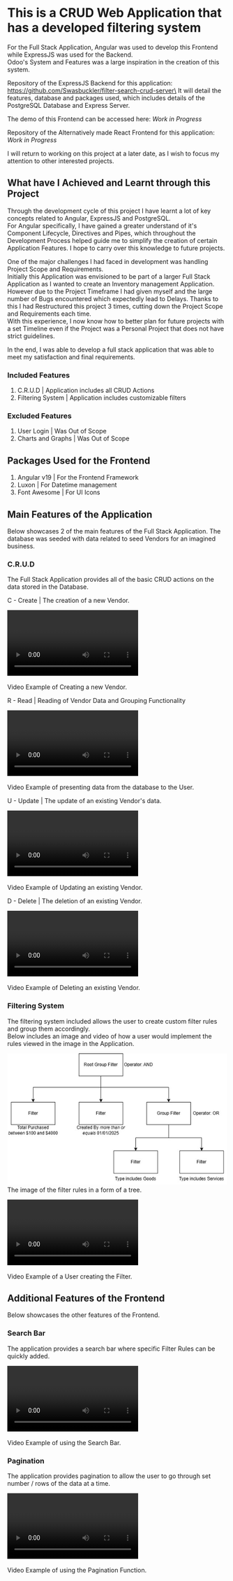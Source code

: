 # This is a CRUD Web Application that has a developed filtering system

For the Full Stack Application, Angular was used to develop this Frontend while ExpressJS was used for the Backend.\
Odoo's System and Features was a large inspiration in the creation of this system.

Repository of the ExpressJS Backend for this application: https://github.com/Swasbuckler/filter-search-crud-server\
It will detail the features, database and packages used, which includes details of the PostgreSQL Database and Express Server.

The demo of this Frontend can be accessed here: <i>Work in Progress</i>

Repository of the Alternatively made React Frontend for this application: <i>Work in Progress</i>

I will return to working on this project at a later date, as I wish to focus my attention to other interested projects.

## What have I Achieved and Learnt through this Project

Through the development cycle of this project I have learnt a lot of key concepts related to Angular, ExpressJS and PostgreSQL.\
For Angular specifically, I have gained a greater understand of it's Component Lifecycle, Directives and Pipes, which throughout the Development Process helped guide me to simplify the creation of certain Application Features. I hope to carry over this knowledge to future projects.

One of the major challenges I had faced in development was handling Project Scope and Requirements.\
Initially this Application was envisioned to be part of a larger Full Stack Application as I wanted to create an Inventory management Application. However due to the Project Timeframe I had given myself and the large number of Bugs encountered which expectedly lead to Delays. Thanks to this I had Restructured this project 3 times, cutting down the Project Scope and Requirements each time.\
With this experience, I now know how to better plan for future projects with a set Timeline even if the Project was a Personal Project that does not have strict guidelines.

In the end, I was able to develop a full stack application that was able to meet my satisfaction and final requirements.

### Included Features

1. C.R.U.D | Application includes all CRUD Actions 
2. Filtering System | Application includes customizable filters

### Excluded Features

1. User Login | Was Out of Scope
2. Charts and Graphs | Was Out of Scope

## Packages Used for the Frontend

1. Angular v19 | For the Frontend Framework
2. Luxon | For Datetime management
3. Font Awesome | For UI Icons

## Main Features of the Application

Below showcases 2 of the main features of the Full Stack Application. The database was seeded with data related to seed Vendors for an imagined business.

### C.R.U.D

The Full Stack Application provides all of the basic CRUD actions on the data stored in the Database.

C - Create | The creation of a new Vendor.

<video src="https://github.com/user-attachments/assets/b209881c-b034-482f-820a-77e1ea59445c" />\

Video Example of Creating a new Vendor.

R - Read | Reading of Vendor Data and Grouping Functionality

<video src="https://github.com/user-attachments/assets/baf724e4-27ca-4467-8f0e-d777ac3aba51" >\

Video Example of presenting data from the database to the User.

U - Update | The update of an existing Vendor's data.

<video src="https://github.com/user-attachments/assets/e38f9f6d-ec26-42d8-a128-cdc7a5521ac2" >\

Video Example of Updating an existing Vendor.

D - Delete | The deletion of an existing Vendor.

<video src="https://github.com/user-attachments/assets/43819ef2-6b3a-4d69-bd84-9525919588f6" >\

Video Example of Deleting an existing Vendor.

### Filtering System

The filtering system included allows the user to create custom filter rules and group them accordingly.\
Below includes an image and video of how a user would implement the rules viewed in the image in the Application.

<img src="git_images/filter diagram.jpg" height="300px" />\
The image of the filter rules in a form of a tree.

<video src="https://github.com/user-attachments/assets/38197781-1d64-42a5-b987-c965bc416d2f" >\

Video Example of a User creating the Filter.

## Additional Features of the Frontend

Below showcases the other features of the Frontend.

### Search Bar

The application provides a search bar where specific Filter Rules can be quickly added.

<video src="https://github.com/user-attachments/assets/0bd41b94-07ac-44f4-b3ef-64dda05830f5" >\

Video Example of using the Search Bar.

### Pagination

The application provides pagination to allow the user to go through set number / rows of the data at a time. 

<video src="https://github.com/user-attachments/assets/439194b1-af77-42f8-b723-fb8698bd1e3e" >\

Video Example of using the Pagination Function.
